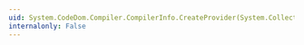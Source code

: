 ```yaml
---
uid: System.CodeDom.Compiler.CompilerInfo.CreateProvider(System.Collections.Generic.IDictionary{System.String,System.String})
internalonly: False
---
```

